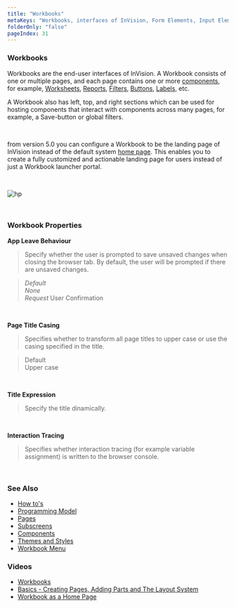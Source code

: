 ```yaml
---
title: "Workbooks"
metaKeys: "Workbooks, interfaces of InVision, Form Elements, Input Elements, File Upload, Button, Label, Filter, Image, iFrame, Data Flow, Scripts, Workflow, Extension, Reports, Tab Control, Form Schemas, Progress Indicator, Interaction Tracing, Title Expression, Page Title Casing, App Leave Behaviour, Workbook Properties"
folderOnly: "false"
pageIndex: 31
---
```


### Workbooks

Workbooks are the end-user interfaces of InVision. A Workbook consists of one or multiple pages, and each page contains one or more [components](workbooks/components.md), for example, [Worksheets](worksheets.md), [Reports](workbooks/components/reports.md), [Filters](filters/index.md), [Buttons](workbooks/components/uielements/button.md), [Labels](workbooks/components/uielements/label.md), etc.

A Workbook also has left, top, and right sections which can be used for hosting components that interact with components across many pages, for example, a Save-button or global filters.

<br/>

from version 5.0 you can configure a Workbook to be the landing page of InVision instead of the default system [home page](homepage.md). This enables you to create a fully customized and actionable landing page for users instead of just a Workbook launcher portal.

<br/>

![hp](https://profitbasedocs.blob.core.windows.net/images/homePage.png)

<br/>

### Workbook Properties

**App Leave Behaviour**

> Specify whether the user is prompted to save unsaved changes when closing the browser tab. By default, the user will be prompted if there are unsaved changes.

> _Default_  
> _None_  
> _Request_ User Confirmation

<br/>

**Page Title Casing**

> Specifies whether to transform all page titles to upper case or use the casing specified in the title.

> Default  
> Upper case

<br/>

**Title Expression**

> Specify the title dinamically.

<br/>

**Interaction Tracing**

> Specifies whether interaction tracing (for example variable assignment) is written to the browser console.

<br/>

### See Also

- [How to's](workbooks/howto.md)
- [Programming Model](workbooks/programmingmodel.md)
- [Pages](workbooks/pages.md)
- [Subscreens](workbooks/subscreens.md)
- [Components](workbooks/components.md)
- [Themes and Styles](workbooks/themesandstyles.md)
- [Workbook Menu](workbookmenu.md)

### Videos

- [Workbooks](../videos/workbooks.md)
- [Basics - Creating Pages, Adding Parts and The Layout System](https://profitbasedocs.blob.core.windows.net/videos/Workbook%20-%20Basics%20-%20creating%20pages%2C%20adding%20parts%2C%20the%20layout%20system.mp4)
- [Workbook as a Home Page](https://profitbasedocs.blob.core.windows.net/videos/Workbooks%20-%20Workbook%20as%20a%20Homepage.mp4)
